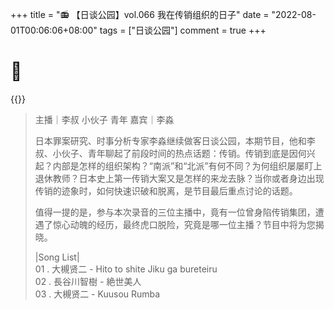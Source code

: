 +++
title = "📻 【日谈公园】vol.066 我在传销组织的日子"
date = "2022-08-01T00:06:06+08:00"
tags = ["日谈公园"]
comment = true
+++

# 🎲

{{<music url="https://link.jscdn.cn/1drv/aHR0cHM6Ly8xZHJ2Lm1zL3UvcyFBbEdINUpERFN3Z3RpSlI3NFZiaTY2X1NOalJiNXc_ZT1KU1JkcGE.m4a" name="vol.066 我在传销组织的日子" artist="日谈公园" cover="https://link.jscdn.cn/1drv/aHR0cHM6Ly8xZHJ2Lm1zL3UvcyFBbEdINUpERFN3Z3RpSlJhWW03QXFmcnh4MTVXVWc_ZT1YWWJEWU8.jpg" mutex=false >}}

> 主播｜李叔 小伙子 青年 嘉宾｜李淼
>
> 日本罪案研究、时事分析专家李淼继续做客日谈公园，本期节目，他和李叔、小伙子、青年聊起了前段时间的热点话题：传销。传销到底是因何兴起？内部是怎样的组织架构？“南派”和“北派”有何不同？为何组织屡屡盯上退休教师？日本史上第一传销大案又是怎样的来龙去脉？当你或者身边出现传销的迹象时，如何快速识破和脱离，是节目最后重点讨论的话题。
>
> 值得一提的是，参与本次录音的三位主播中，竟有一位曾身陷传销集团，遭遇了惊心动魄的经历，最终虎口脱险，究竟是哪一位主播？节目中将为您揭晓。
>
> |Song List|  
> 01 . 大槻贤二 - Hito to shite Jiku ga bureteiru  
> 02 . 長谷川智樹 - 絶世美人  
> 03 . 大槻贤二 - Kuusou Rumba
